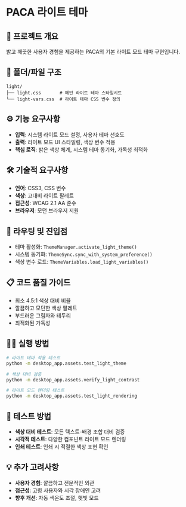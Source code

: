 # PACA 라이트 테마

## 🎯 프로젝트 개요
밝고 깨끗한 사용자 경험을 제공하는 PACA의 기본 라이트 모드 테마 구현입니다.

## 📁 폴더/파일 구조
```
light/
├── light.css       # 메인 라이트 테마 스타일시트
└── light-vars.css  # 라이트 테마 CSS 변수 정의
```

## ⚙️ 기능 요구사항
- **입력**: 시스템 라이트 모드 설정, 사용자 테마 선호도
- **출력**: 라이트 모드 UI 스타일링, 색상 변수 적용
- **핵심 로직**: 밝은 색상 체계, 시스템 테마 동기화, 가독성 최적화

## 🛠️ 기술적 요구사항
- **언어**: CSS3, CSS 변수
- **색상**: 고대비 라이트 팔레트
- **접근성**: WCAG 2.1 AA 준수
- **브라우저**: 모던 브라우저 지원

## 🚀 라우팅 및 진입점
- 테마 활성화: `ThemeManager.activate_light_theme()`
- 시스템 동기화: `ThemeSync.sync_with_system_preference()`
- 색상 변수 로드: `ThemeVariables.load_light_variables()`

## 📋 코드 품질 가이드
- 최소 4.5:1 색상 대비 비율
- 깔끔하고 모던한 색상 팔레트
- 부드러운 그림자와 테두리
- 최적화된 가독성

## 🏃‍♂️ 실행 방법
```bash
# 라이트 테마 적용 테스트
python -m desktop_app.assets.test_light_theme

# 색상 대비 검증
python -m desktop_app.assets.verify_light_contrast

# 라이트 모드 렌더링 테스트
python -m desktop_app.assets.test_light_rendering
```

## 🧪 테스트 방법
- **색상 대비 테스트**: 모든 텍스트-배경 조합 대비 검증
- **시각적 테스트**: 다양한 컴포넌트 라이트 모드 렌더링
- **인쇄 테스트**: 인쇄 시 적절한 색상 표현 확인

## 💡 추가 고려사항
- **사용자 경험**: 깔끔하고 전문적인 외관
- **접근성**: 고령 사용자와 시각 장애인 고려
- **향후 개선**: 자동 색온도 조절, 햇빛 모드